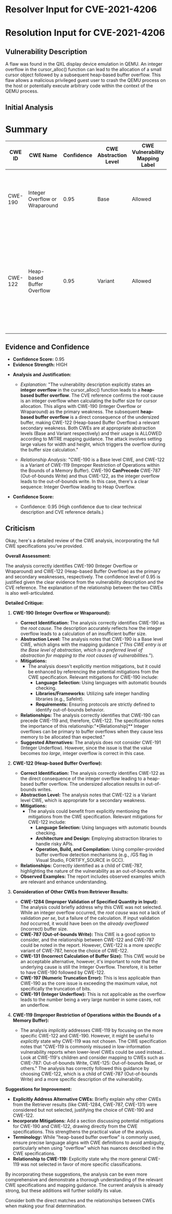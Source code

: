 # Resolver Input for CVE-2021-4206

# Resolution Input for CVE-2021-4206

## Vulnerability Description
A flaw was found in the QXL display device emulation in QEMU. An integer overflow in the cursor_alloc() function can lead to the allocation of a small cursor object followed by a subsequent heap-based buffer overflow. This flaw allows a malicious privileged guest user to crash the QEMU process on the host or potentially execute arbitrary code within the context of the QEMU process.

## Initial Analysis
# Summary
| CWE ID | CWE Name | Confidence | CWE Abstraction Level | CWE Vulnerability Mapping Label | CWE-Vulnerability Mapping Notes |
|---|---|---|---|---|---|
| CWE-190 | Integer Overflow or Wraparound | 0.95 | Base | Allowed | Primary CWE: The **integer overflow** is the root cause, leading to a heap overflow. |
| CWE-122 | Heap-based Buffer Overflow | 0.95 | Variant | Allowed | Secondary CWE: The integer overflow results in a small allocation, leading to a **heap-based buffer overflow** when the system writes past the allocated buffer. |

## Evidence and Confidence

*   **Confidence Score:** 0.95
*   **Evidence Strength:** HIGH

- **Analysis and Justification:**  
  - *Explanation:* "The vulnerability description explicitly states an **integer overflow** in the cursor_alloc() function leads to a **heap-based buffer overflow**. The CVE reference confirms the root cause is an integer overflow when calculating the buffer size for cursor allocation. This aligns with CWE-190 (Integer Overflow or Wraparound) as the primary weakness. The subsequent **heap-based buffer overflow** is a direct consequence of the undersized buffer, making CWE-122 (Heap-based Buffer Overflow) a relevant secondary weakness. Both CWEs are at appropriate abstraction levels (Base and Variant respectively) and their usage is ALLOWED according to MITRE mapping guidance. The attack involves setting large values for width and height, which triggers the overflow during the buffer size calculation."
  
  - *Relationship Analysis:* "CWE-190 is a Base level CWE, and CWE-122 is a Variant of CWE-119 (Improper Restriction of Operations within the Bounds of a Memory Buffer). CWE-190 **CanPrecede** CWE-787 (Out-of-bounds Write) and thus CWE-122, as the integer overflow leads to the out-of-bounds write. In this case, there's a clear sequence: Integer Overflow leading to Heap Overflow.

- **Confidence Score:**  
  - Confidence: 0.95 (High confidence due to clear technical description and CVE reference details.)

## Criticism
Okay, here's a detailed review of the CWE analysis, incorporating the full CWE specifications you've provided.

**Overall Assessment:**

The analysis correctly identifies CWE-190 (Integer Overflow or Wraparound) and CWE-122 (Heap-based Buffer Overflow) as the primary and secondary weaknesses, respectively. The confidence level of 0.95 is justified given the clear evidence from the vulnerability description and the CVE reference. The explanation of the relationship between the two CWEs is also well-articulated.

**Detailed Critique:**

1.  **CWE-190 (Integer Overflow or Wraparound):**

    *   **Correct Identification:** The analysis correctly identifies CWE-190 as the *root cause*.  The description accurately reflects how the integer overflow leads to a calculation of an insufficient buffer size.
    *   **Abstraction Level:** The analysis notes that CWE-190 is a Base level CWE, which aligns with the mapping guidance ("*This CWE entry is at the Base level of abstraction, which is a preferred level of abstraction for mapping to the root causes of vulnerabilities.*").
    *   **Mitigations:**
        *   The analysis doesn't explicitly mention mitigations, but it could be enhanced by referencing the potential mitigations from the CWE specification.  Relevant mitigations for CWE-190 include:
            *   **Language Selection:** Using languages with automatic bounds checking.
            *   **Libraries/Frameworks:** Utilizing safe integer handling libraries (e.g., SafeInt).
            *   **Requirements:** Ensuring protocols are strictly defined to identify out-of-bounds behavior.
    *   **Relationships:** The analysis correctly identifies that CWE-190 can precede CWE-119 and, therefore, CWE-122.  The specification notes the importance of this relationship:"*[Relationship]** Integer overflows can be primary to buffer overflows when they cause less memory to be allocated than expected."
    *   **Suggested Alternatives:** The analysis does not consider CWE-191 (Integer Underflow). However, since the issue is that the value becomes *too large*, integer overflow is correct in this case.

2.  **CWE-122 (Heap-based Buffer Overflow):**

    *   **Correct Identification:** The analysis correctly identifies CWE-122 as the direct consequence of the integer overflow leading to a heap-based buffer overflow. The undersized allocation results in out-of-bounds writes.
    *   **Abstraction Level:** The analysis notes that CWE-122 is a Variant level CWE, which is appropriate for a secondary weakness.
    *   **Mitigations:**
        *   The analysis could benefit from explicitly mentioning the mitigations from the CWE specification.  Relevant mitigations for CWE-122 include:
            *   **Language Selection:** Using languages with automatic bounds checking.
            *   **Architecture and Design:** Employing abstraction libraries to handle risky APIs.
            *   **Operation, Build, and Compilation:** Using compiler-provided buffer overflow detection mechanisms (e.g., /GS flag in Visual Studio, FORTIFY\_SOURCE in GCC).
    *   **Relationships:** Correctly identified as a child of CWE-787, highlighting the nature of the vulnerability as an out-of-bounds write.
    *   **Observed Examples:** The report includes observed examples which are relevant and enhance understanding.

3.  **Consideration of Other CWEs from Retriever Results:**
    *   **CWE-1284 (Improper Validation of Specified Quantity in Input):** The analysis could briefly address why this CWE was not selected.  While an integer overflow occurred, the *root cause* was not a lack of validation *per se*, but a failure of the calculation.  If input validation *had* occurred, it would have been on the *already overflowed* (incorrect) buffer size.
    *   **CWE-787 (Out-of-bounds Write):** This CWE is a good option to consider, and the relationship between CWE-122 and CWE-787 could be noted in the report. However, CWE-122 is a more *specific* variant of CWE-787, hence the choice of CWE-122.
    *   **CWE-131 (Incorrect Calculation of Buffer Size):** This CWE would be an acceptable alternative, however, it's important to note that the underlying cause is still the Integer Overflow. Therefore, it is better to have CWE-190 followed by CWE-122.
    *   **CWE-197 (Numeric Truncation Error):** This is less applicable than CWE-190 as the core issue is exceeding the maximum value, not specifically the truncation of bits.
    *   **CWE-191 (Integer Underflow):** This is not applicable as the overflow leads to the number being a very large number in some cases, not an underflow.

4.  **CWE-119 (Improper Restriction of Operations within the Bounds of a Memory Buffer):**

    *   The analysis *implicitly* addresses CWE-119 by focusing on the more specific CWE-122 and CWE-190. However, it might be useful to *explicitly* state why CWE-119 was not chosen. The CWE specification notes that "CWE-119 is commonly misused in low-information vulnerability reports when lower-level CWEs could be used instead... Look at CWE-119's children and consider mapping to CWEs such as CWE-787: Out-of-bounds Write, CWE-125: Out-of-bounds Read, or others."  The analysis has correctly followed this guidance by choosing CWE-122, which is a child of CWE-787 (Out-of-bounds Write) and a more specific description of the vulnerability.

**Suggestions for Improvement:**

*   **Explicitly Address Alternative CWEs:** Briefly explain why other CWEs from the Retriever results (like CWE-1284, CWE-787, CWE-131) were considered but not selected, justifying the choice of CWE-190 and CWE-122.
*   **Incorporate Mitigations:** Add a section discussing potential mitigations for CWE-190 and CWE-122, drawing directly from the CWE specifications.  This strengthens the practical value of the analysis.
*   **Terminology:** While "heap-based buffer overflow" is commonly used, ensure precise language aligns with CWE definitions to avoid ambiguity, particularly when using "overflow" which has nuances described in the CWE specifications.
*   **Relationship to CWE-119:** Explicitly state why the more general CWE-119 was not selected in favor of more specific classifications.

By incorporating these suggestions, the analysis can be even more comprehensive and demonstrate a thorough understanding of the relevant CWE specifications and mapping guidance. The current analysis is already strong, but these additions will further solidify its value.

Consider both the direct matches and the relationships between CWEs
when making your final determination.
        